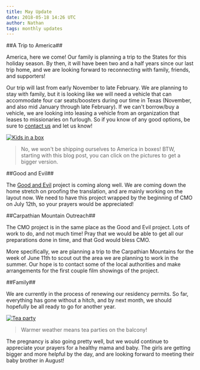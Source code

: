 ```yaml
---
title: May Update
date: 2018-05-18 14:26 UTC
author: Nathan
tags: monthly updates
---
```


##A Trip to America##

America, here we come! Our family is planning a trip to the States for this
holiday season. By then, it will have been two and a half years since our last
trip home, and we are looking forward to reconnecting with family, friends, and
supporters!

Our trip will last from early November to late February. We are planning to stay
with family, but it is looking like we will need a vehicle that can accommodate
four car seats/boosters during our time in
Texas (November, and also mid January through late February). If we can't borrow/buy
a vehicle, we are looking into leasing a vehicle from an organization that
leases to missionaries on furlough. So if you know of any good options,
be sure to [contact us](contact) and let us know!

[![Kids in a box](images/2018/5-box.jpg)](https://f000.backblazeb2.com/file/daysinukraine/images/2018/5-box.jpg)

> No, we won't be shipping ourselves to America in boxes!
> BTW, starting with this blog post, you can click on the pictures to get a bigger
> version.

##Good and Evil##

The [Good and Evil](https://euroteamoutreach.org/blog/2018/03/translation-complete/) project is coming along well. We are coming down the home
stretch on proofing the translation, and are mainly working on the layout now. We need to
have this project wrapped by the beginning of CMO on July 12th, so your prayers
would be appreciated!

##Carpathian Mountain Outreach##

The CMO project is in the same place as the Good and Evil project. Lots of work
to do, and not much time! Pray that we would be able to get all our preparations
done in time, and that God would bless CMO.

More specifically, we are planning a
trip to the Carpathian Mountains for the week of June 11th to scout
out the area we are planning to work in the summer. Our hope is to contact some
of the local authorities and make arrangements for the first couple film showings
of the project.

##Family##

We are currently in the process of renewing our residency permits. So far,
everything has gone without a hitch, and by next month, we should hopefully be
all ready to go for another year.

[![Tea
party](images/2018/5-tea.jpg)](https://f000.backblazeb2.com/file/daysinukraine/images/2018/5-tea.jpg)

> Warmer weather means tea parties on the balcony!

The pregnancy is also going pretty well, but we would continue to appreciate your
prayers for a healthy mama and baby. The girls are getting bigger and more
helpful by the day, and are looking forward to meeting their baby brother in
August!
